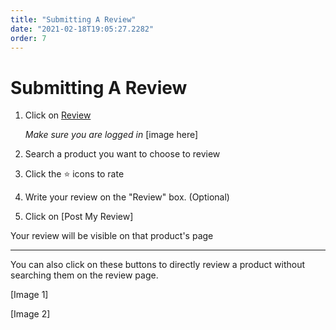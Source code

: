 ```yaml
---
title: "Submitting A Review"
date: "2021-02-18T19:05:27.2282"
order: 7
---
```


# Submitting A Review

1. Click on [Review](https://cafely.vercel.app/review)

   _Make sure you are logged in_
   [image here]

2. Search a product you want to choose to review

3. Click the ⭐ icons to rate

4. Write your review on the "Review" box. (Optional)

5. Click on [Post My Review]

Your review will be visible on that product's page

---

You can also click on these buttons to directly review a product without searching them on the review page.

[Image 1]

[Image 2]
